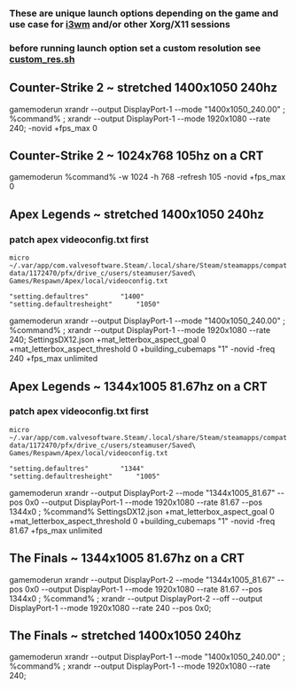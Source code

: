 ### These are unique launch options depending on the game and use case for [i3wm](https://github.com/i3/i3) and/or other Xorg/X11 sessions

### before running launch option set a custom resolution see [custom_res.sh](https://github.com/dillacorn/dotfiles/blob/main/config/i3/custom_res.sh)

## Counter-Strike 2 ~ stretched 1400x1050 240hz
gamemoderun xrandr --output DisplayPort-1 --mode "1400x1050_240.00" ; %command% ; xrandr --output DisplayPort-1 --mode 1920x1080 --rate 240; -novid +fps_max 0 

## Counter-Strike 2 ~ 1024x768 105hz on a CRT
gamemoderun %command% -w 1024 -h 768 -refresh 105 -novid +fps_max 0

## Apex Legends ~ stretched 1400x1050 240hz
### patch apex videoconfig.txt first

`micro ~/.var/app/com.valvesoftware.Steam/.local/share/Steam/steamapps/compatdata/1172470/pfx/drive_c/users/steamuser/Saved\ Games/Respawn/Apex/local/videoconfig.txt`

	"setting.defaultres"		"1400"
	"setting.defaultresheight"		"1050"

gamemoderun xrandr --output DisplayPort-1 --mode "1400x1050_240.00" ; %command% ; xrandr --output DisplayPort-1 --mode 1920x1080 --rate 240; SettingsDX12.json +mat_letterbox_aspect_goal 0 +mat_letterbox_aspect_threshold 0 +building_cubemaps "1" -novid -freq 240 +fps_max unlimited

## Apex Legends ~ 1344x1005 81.67hz on a CRT
### patch apex videoconfig.txt first

`micro ~/.var/app/com.valvesoftware.Steam/.local/share/Steam/steamapps/compatdata/1172470/pfx/drive_c/users/steamuser/Saved\ Games/Respawn/Apex/local/videoconfig.txt`

	"setting.defaultres"		"1344"
	"setting.defaultresheight"		"1005"

gamemoderun xrandr --output DisplayPort-2 --mode "1344x1005_81.67" --pos 0x0 --output DisplayPort-1 --mode 1920x1080 --rate 81.67 --pos 1344x0 ; %command% SettingsDX12.json +mat_letterbox_aspect_goal 0 +mat_letterbox_aspect_threshold 0 +building_cubemaps "1" -novid -freq 81.67 +fps_max unlimited

## The Finals ~ 1344x1005 81.67hz on a CRT
gamemoderun xrandr --output DisplayPort-2 --mode "1344x1005_81.67" --pos 0x0 --output DisplayPort-1 --mode 1920x1080 --rate 81.67 --pos 1344x0 ; %command% ; xrandr --output DisplayPort-2 --off --output DisplayPort-1 --mode 1920x1080 --rate 240 --pos 0x0;

## The Finals ~ stretched 1400x1050 240hz
gamemoderun xrandr --output DisplayPort-1 --mode "1400x1050_240.00" ; %command% ; xrandr --output DisplayPort-1 --mode 1920x1080 --rate 240;
